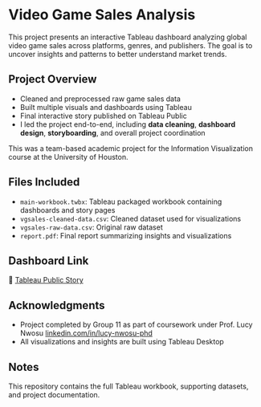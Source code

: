 # Video Game Sales Analysis

This project presents an interactive Tableau dashboard analyzing global video game sales across platforms, genres, and publishers. The goal is to uncover insights and patterns to better understand market trends.

## Project Overview

- Cleaned and preprocessed raw game sales data
- Built multiple visuals and dashboards using Tableau
- Final interactive story published on Tableau Public
- I led the project end-to-end, including **data cleaning**, **dashboard design**, **storyboarding**, and overall project coordination

This was a team-based academic project for the Information Visualization course at the University of Houston.

## Files Included

- `main-workbook.twbx`: Tableau packaged workbook containing dashboards and story pages
- `vgsales-cleaned-data.csv`: Cleaned dataset used for visualizations
- `vgsales-raw-data.csv`: Original raw dataset
- `report.pdf`: Final report summarizing insights and visualizations

## Dashboard Link

🔗 [Tableau Public Story](https://public.tableau.com/views/MAIN_17445673418680/Story1)

## Acknowledgments

- Project completed by Group 11 as part of coursework under Prof. Lucy Nwosu [linkedin.com/in/lucy-nwosu-phd](https://www.linkedin.com/in/lucy-nwosu-phd-69a463142/)
- All visualizations and insights are built using Tableau Desktop

## Notes

This repository contains the full Tableau workbook, supporting datasets, and project documentation.
